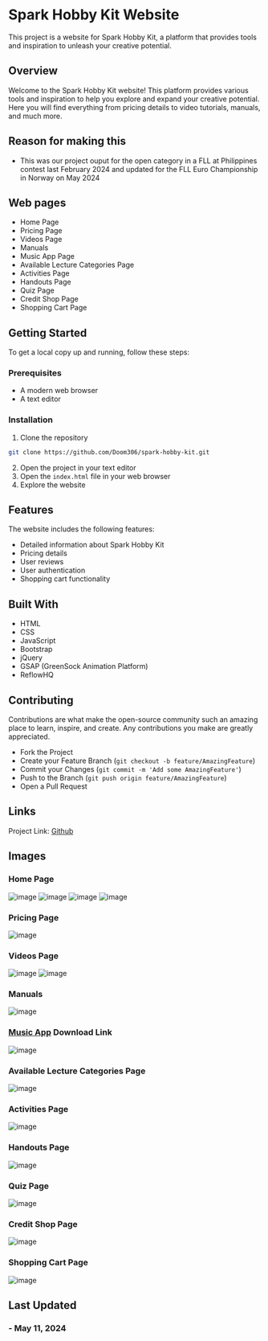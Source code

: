 # Spark Hobby Kit Website

This project is a website for Spark Hobby Kit, a platform that provides tools and inspiration to unleash your creative potential.

## Overview
Welcome to the Spark Hobby Kit website! This platform provides various tools and inspiration to help you explore and expand your creative potential. Here you will find everything from pricing details to video tutorials, manuals, and much more.

## Reason for making this
- This was our project ouput for the open category in a FLL at Philippines contest last February 2024 and updated for the FLL Euro Championship in Norway on May 2024

## Web pages
  - Home Page
  - Pricing Page
  - Videos Page
  - Manuals
  - Music App Page
  - Available Lecture Categories Page
  - Activities Page
  - Handouts Page
  - Quiz Page
  - Credit Shop Page
  - Shopping Cart Page

    
## Getting Started

To get a local copy up and running, follow these steps:

### Prerequisites

- A modern web browser
- A text editor

### Installation

1. Clone the repository
```bash
git clone https://github.com/Doom306/spark-hobby-kit.git
```
2. Open the project in your text editor
3. Open the `index.html` file in your web browser
4. Explore the website

## Features

The website includes the following features:

- Detailed information about Spark Hobby Kit
- Pricing details
- User reviews
- User authentication
- Shopping cart functionality

## Built With

- HTML
- CSS
- JavaScript
- Bootstrap
- jQuery
- GSAP (GreenSock Animation Platform)
- ReflowHQ

## Contributing

Contributions are what make the open-source community such an amazing place to learn, inspire, and create. Any contributions you make are greatly appreciated.

- Fork the Project
- Create your Feature Branch (`git checkout -b feature/AmazingFeature`)
- Commit your Changes (`git commit -m 'Add some AmazingFeature'`)
- Push to the Branch (`git push origin feature/AmazingFeature`)
- Open a Pull Request

## Links
Project Link: [Github](https://github.com/Koala3353/FLL-website)

## Images
### Home Page
![image](https://github.com/user-attachments/assets/086925a2-091e-46b0-9ccd-b30f72d2e540)
![image](https://github.com/user-attachments/assets/2056d710-41c5-47b5-b30c-cefcb87f32c2)
![image](https://github.com/user-attachments/assets/b7ad8850-79e7-4f47-a2ab-b4a71c1adcdb)
![image](https://github.com/user-attachments/assets/dcbd7947-2391-485c-852d-75dd4095c8c1)
### Pricing Page
![image](https://github.com/user-attachments/assets/64afcb99-f41c-42bc-b842-110abdfc834b)
### Videos Page
![image](https://github.com/user-attachments/assets/2b49a62e-ab84-402e-bd04-a62e06b24a49)
![image](https://github.com/user-attachments/assets/de105a95-3d66-4c5d-bf19-ecbd17494b26)
### Manuals
![image](https://github.com/user-attachments/assets/83d70471-46a7-4411-b407-f5066f7830e9)
### [Music App](https://github.com/Koala3353/SPARK-app) Download Link
![image](https://github.com/user-attachments/assets/6366894a-bee4-402a-a2ae-7d5a4c75077d)
### Available Lecture Categories Page
![image](https://github.com/user-attachments/assets/239f4531-3590-4bd6-8d65-32ffb4bd46a6)
### Activities Page
![image](https://github.com/user-attachments/assets/838f0abf-64df-4921-9117-44686c2321c0)
### Handouts Page
![image](https://github.com/user-attachments/assets/19ca1eaa-4763-414f-bcf8-bd94798edd6d)
### Quiz Page
![image](https://github.com/user-attachments/assets/39d37f22-c6cb-45eb-9214-1bb7c725bab4)
### Credit Shop Page
![image](https://github.com/user-attachments/assets/8d7f1402-964d-4281-bed5-e105d73ccfee)
### Shopping Cart Page
![image](https://github.com/user-attachments/assets/45274a6e-473b-4d31-bd2e-1a6b5da0cd07)

## Last Updated
### - May 11, 2024
